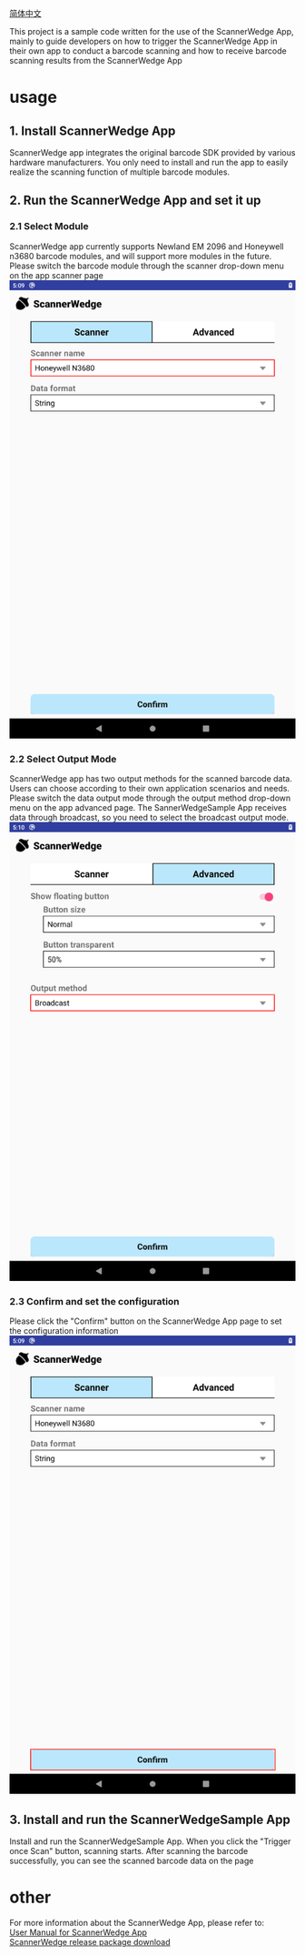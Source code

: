 [简体中文](https://github.com/AIM-Android/ScannerWedgeSample/blob/master/README_ZH.md)

This project is a sample code written for the use of the ScannerWedge App, mainly to guide developers on how to trigger the ScannerWedge App in their own app to conduct a barcode scanning and how to receive barcode scanning results from the ScannerWedge App 

# usage
## 1. Install ScannerWedge App
ScannerWedge app integrates the original barcode SDK provided by various hardware manufacturers. You only need to install and run the app to easily realize the scanning function of multiple barcode modules.

## 2. Run the ScannerWedge App and set it up 
### 2.1  Select Module
ScannerWedge app currently supports Newland EM 2096 and Honeywell n3680 barcode modules, and will support more modules in the future. Please switch the barcode module through the scanner drop-down menu on the app scanner page
![](https://github.com/AIM-Android/ScannerWedgeSample/blob/master/images/scanner.png)

### 2.2 Select Output Mode
ScannerWedge app has two output methods for the scanned barcode data. Users can choose according to their own application scenarios and needs. Please switch the data output mode through the output method drop-down menu on the app advanced page.  The SannerWedgeSample App receives data through broadcast, so you need to select the broadcast output mode.
![](https://github.com/AIM-Android/ScannerWedgeSample/blob/master/images/output_method.png)

### 2.3  Confirm and set the configuration 
Please click the "Confirm" button on the ScannerWedge App page to set the configuration information 
![](https://github.com/AIM-Android/ScannerWedgeSample/blob/master/images/confirm.png)

## 3. Install and run the ScannerWedgeSample App
Install and run the ScannerWedgeSample App. When you click the "Trigger once Scan" button, scanning starts. After scanning the barcode successfully, you can see the scanned barcode data on the page

# other
For more information about the ScannerWedge App, please refer to:   
[User Manual  for ScannerWedge App](https://github.com/AIM-Android/ScannerWedgeSample/blob/master/doc/ScannerWedge_quick_start_guide_v1.0.pdf)  
[ScannerWedge release package download](https://github.com/AIM-Android/ScannerWedgeSample/blob/master/release/v1.0/ScannerWedge_20220316_V1.0.7z)
